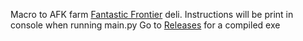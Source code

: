 Macro to AFK farm [Fantastic Frontier](https://www.roblox.com/games/510411669/Fantastic-Frontier) deli. Instructions will be print in console when running main.py
Go to [Releases](https://github.com/Campionnn/DeliBot/releases) for a compiled exe
